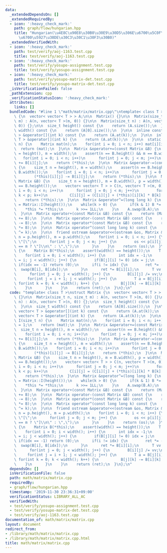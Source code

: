 ```yaml
---
data:
  _extendedDependsOn: []
  _extendedRequiredBy:
  - icon: ':heavy_check_mark:'
    path: graph/flow/hungarian.hpp
    title: "Hungarian(\u4E8C\u90E8\u30B0\u30E9\u30D5\u306E\u6700\u5C0F\u91CD\u307F\
      \u6700\u5927\u30DE\u30C3\u30C1\u30F3\u30B0)"
  _extendedVerifiedWith:
  - icon: ':heavy_check_mark:'
    path: test/verify/aoj-1163.test.cpp
    title: test/verify/aoj-1163.test.cpp
  - icon: ':heavy_check_mark:'
    path: test/verify/yosupo-assignment.test.cpp
    title: test/verify/yosupo-assignment.test.cpp
  - icon: ':heavy_check_mark:'
    path: test/verify/yosupo-matrix-det.test.cpp
    title: test/verify/yosupo-matrix-det.test.cpp
  _isVerificationFailed: false
  _pathExtension: cpp
  _verificationStatusIcon: ':heavy_check_mark:'
  attributes:
    links: []
  bundledCode: "#line 1 \"math/matrix/matrix.cpp\"\ntemplate< class T >\nstruct Matrix\
    \ {\n  vector< vector< T > > A;\n\n  Matrix() {}\n\n  Matrix(size_t n, size_t\
    \ m) : A(n, vector< T >(m, 0)) {}\n\n  Matrix(size_t n) : A(n, vector< T >(n,\
    \ 0)) {};\n\n  size_t height() const {\n    return (A.size());\n  }\n\n  size_t\
    \ width() const {\n    return (A[0].size());\n  }\n\n  inline const vector< T\
    \ > &operator[](int k) const {\n    return (A.at(k));\n  }\n\n  inline vector<\
    \ T > &operator[](int k) {\n    return (A.at(k));\n  }\n\n  static Matrix I(size_t\
    \ n) {\n    Matrix mat(n);\n    for(int i = 0; i < n; i++) mat[i][i] = 1;\n  \
    \  return (mat);\n  }\n\n  Matrix &operator+=(const Matrix &B) {\n    size_t n\
    \ = height(), m = width();\n    assert(n == B.height() && m == B.width());\n \
    \   for(int i = 0; i < n; i++)\n      for(int j = 0; j < m; j++)\n        (*this)[i][j]\
    \ += B[i][j];\n    return (*this);\n  }\n\n  Matrix &operator-=(const Matrix &B)\
    \ {\n    size_t n = height(), m = width();\n    assert(n == B.height() && m ==\
    \ B.width());\n    for(int i = 0; i < n; i++)\n      for(int j = 0; j < m; j++)\n\
    \        (*this)[i][j] -= B[i][j];\n    return (*this);\n  }\n\n  Matrix &operator*=(const\
    \ Matrix &B) {\n    size_t n = height(), m = B.width(), p = width();\n    assert(p\
    \ == B.height());\n    vector< vector< T > > C(n, vector< T >(m, 0));\n    for(int\
    \ i = 0; i < n; i++)\n      for(int j = 0; j < m; j++)\n        for(int k = 0;\
    \ k < p; k++)\n          C[i][j] = (C[i][j] + (*this)[i][k] * B[k][j]);\n    A.swap(C);\n\
    \    return (*this);\n  }\n\n  Matrix &operator^=(long long k) {\n    Matrix B\
    \ = Matrix::I(height());\n    while(k > 0) {\n      if(k & 1) B *= *this;\n  \
    \    *this *= *this;\n      k >>= 1LL;\n    }\n    A.swap(B.A);\n    return (*this);\n\
    \  }\n\n  Matrix operator+(const Matrix &B) const {\n    return (Matrix(*this)\
    \ += B);\n  }\n\n  Matrix operator-(const Matrix &B) const {\n    return (Matrix(*this)\
    \ -= B);\n  }\n\n  Matrix operator*(const Matrix &B) const {\n    return (Matrix(*this)\
    \ *= B);\n  }\n\n  Matrix operator^(const long long k) const {\n    return (Matrix(*this)\
    \ ^= k);\n  }\n\n  friend ostream &operator<<(ostream &os, Matrix &p) {\n    size_t\
    \ n = p.height(), m = p.width();\n    for(int i = 0; i < n; i++) {\n      os <<\
    \ \"[\";\n      for(int j = 0; j < m; j++) {\n        os << p[i][j] << (j + 1\
    \ == m ? \"]\\n\" : \",\");\n      }\n    }\n    return (os);\n  }\n\n\n  T determinant()\
    \ {\n    Matrix B(*this);\n    assert(width() == height());\n    T ret = 1;\n\
    \    for(int i = 0; i < width(); i++) {\n      int idx = -1;\n      for(int j\
    \ = i; j < width(); j++) {\n        if(B[j][i] != 0) idx = j;\n      }\n     \
    \ if(idx == -1) return (0);\n      if(i != idx) {\n        ret *= -1;\n      \
    \  swap(B[i], B[idx]);\n      }\n      ret *= B[i][i];\n      T vv = B[i][i];\n\
    \      for(int j = 0; j < width(); j++) {\n        B[i][j] /= vv;\n      }\n \
    \     for(int j = i + 1; j < width(); j++) {\n        T a = B[j][i];\n       \
    \ for(int k = 0; k < width(); k++) {\n          B[j][k] -= B[i][k] * a;\n    \
    \    }\n      }\n    }\n    return (ret);\n  }\n};\n"
  code: "template< class T >\nstruct Matrix {\n  vector< vector< T > > A;\n\n  Matrix()\
    \ {}\n\n  Matrix(size_t n, size_t m) : A(n, vector< T >(m, 0)) {}\n\n  Matrix(size_t\
    \ n) : A(n, vector< T >(n, 0)) {};\n\n  size_t height() const {\n    return (A.size());\n\
    \  }\n\n  size_t width() const {\n    return (A[0].size());\n  }\n\n  inline const\
    \ vector< T > &operator[](int k) const {\n    return (A.at(k));\n  }\n\n  inline\
    \ vector< T > &operator[](int k) {\n    return (A.at(k));\n  }\n\n  static Matrix\
    \ I(size_t n) {\n    Matrix mat(n);\n    for(int i = 0; i < n; i++) mat[i][i]\
    \ = 1;\n    return (mat);\n  }\n\n  Matrix &operator+=(const Matrix &B) {\n  \
    \  size_t n = height(), m = width();\n    assert(n == B.height() && m == B.width());\n\
    \    for(int i = 0; i < n; i++)\n      for(int j = 0; j < m; j++)\n        (*this)[i][j]\
    \ += B[i][j];\n    return (*this);\n  }\n\n  Matrix &operator-=(const Matrix &B)\
    \ {\n    size_t n = height(), m = width();\n    assert(n == B.height() && m ==\
    \ B.width());\n    for(int i = 0; i < n; i++)\n      for(int j = 0; j < m; j++)\n\
    \        (*this)[i][j] -= B[i][j];\n    return (*this);\n  }\n\n  Matrix &operator*=(const\
    \ Matrix &B) {\n    size_t n = height(), m = B.width(), p = width();\n    assert(p\
    \ == B.height());\n    vector< vector< T > > C(n, vector< T >(m, 0));\n    for(int\
    \ i = 0; i < n; i++)\n      for(int j = 0; j < m; j++)\n        for(int k = 0;\
    \ k < p; k++)\n          C[i][j] = (C[i][j] + (*this)[i][k] * B[k][j]);\n    A.swap(C);\n\
    \    return (*this);\n  }\n\n  Matrix &operator^=(long long k) {\n    Matrix B\
    \ = Matrix::I(height());\n    while(k > 0) {\n      if(k & 1) B *= *this;\n  \
    \    *this *= *this;\n      k >>= 1LL;\n    }\n    A.swap(B.A);\n    return (*this);\n\
    \  }\n\n  Matrix operator+(const Matrix &B) const {\n    return (Matrix(*this)\
    \ += B);\n  }\n\n  Matrix operator-(const Matrix &B) const {\n    return (Matrix(*this)\
    \ -= B);\n  }\n\n  Matrix operator*(const Matrix &B) const {\n    return (Matrix(*this)\
    \ *= B);\n  }\n\n  Matrix operator^(const long long k) const {\n    return (Matrix(*this)\
    \ ^= k);\n  }\n\n  friend ostream &operator<<(ostream &os, Matrix &p) {\n    size_t\
    \ n = p.height(), m = p.width();\n    for(int i = 0; i < n; i++) {\n      os <<\
    \ \"[\";\n      for(int j = 0; j < m; j++) {\n        os << p[i][j] << (j + 1\
    \ == m ? \"]\\n\" : \",\");\n      }\n    }\n    return (os);\n  }\n\n\n  T determinant()\
    \ {\n    Matrix B(*this);\n    assert(width() == height());\n    T ret = 1;\n\
    \    for(int i = 0; i < width(); i++) {\n      int idx = -1;\n      for(int j\
    \ = i; j < width(); j++) {\n        if(B[j][i] != 0) idx = j;\n      }\n     \
    \ if(idx == -1) return (0);\n      if(i != idx) {\n        ret *= -1;\n      \
    \  swap(B[i], B[idx]);\n      }\n      ret *= B[i][i];\n      T vv = B[i][i];\n\
    \      for(int j = 0; j < width(); j++) {\n        B[i][j] /= vv;\n      }\n \
    \     for(int j = i + 1; j < width(); j++) {\n        T a = B[j][i];\n       \
    \ for(int k = 0; k < width(); k++) {\n          B[j][k] -= B[i][k] * a;\n    \
    \    }\n      }\n    }\n    return (ret);\n  }\n};\n"
  dependsOn: []
  isVerificationFile: false
  path: math/matrix/matrix.cpp
  requiredBy:
  - graph/flow/hungarian.hpp
  timestamp: '2019-11-30 23:36:31+09:00'
  verificationStatus: LIBRARY_ALL_AC
  verifiedWith:
  - test/verify/yosupo-assignment.test.cpp
  - test/verify/yosupo-matrix-det.test.cpp
  - test/verify/aoj-1163.test.cpp
documentation_of: math/matrix/matrix.cpp
layout: document
redirect_from:
- /library/math/matrix/matrix.cpp
- /library/math/matrix/matrix.cpp.html
title: math/matrix/matrix.cpp
---
```

